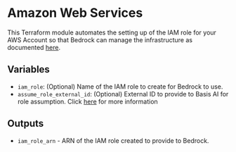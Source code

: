 # Amazon Web Services

This Terraform module automates the setting up of the IAM role for your AWS Account so that
Bedrock can manage the infrastructure as documented
[here](https://docs.basis-ai.com/onboarding/amazon-web-services-aws/client-infrastructure-requirements).

## Variables

- `iam_role`: (Optional) Name of the IAM role to create for Bedrock to use.
- `assume_role_external_id`: (Optional) External ID to provide to Basis AI for role
  assumption. Click
  [here](https://docs.aws.amazon.com/IAM/latest/UserGuide/id_roles_create_for-user_externalid.html) for more information

## Outputs

- `iam_role_arn` - ARN of the IAM role created to provide to Bedrock.
